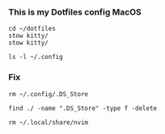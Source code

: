 ### This is my Dotfiles config MacOS

```
cd ~/dotfiles
stow kitty/
stow kitty/

ls -l ~/.config
```

### Fix

```
rm ~/.config/.DS_Store
```

```
find ./ -name ".DS_Store" -type f -delete
```

```
rm ~/.local/share/nvim
```
